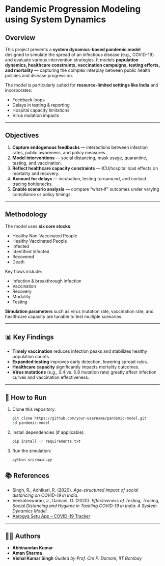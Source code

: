 # Pandemic Progression Modeling using System Dynamics

##  Overview

This project presents a **system dynamics-based pandemic model** designed to simulate the spread of an infectious disease (e.g., COVID-19) and evaluate various intervention strategies.
It models **population dynamics, healthcare constraints, vaccination campaigns, testing efforts, and mortality** — capturing the complex interplay between public health policies and disease progression.

The model is particularly suited for **resource-limited settings like India** and incorporates:

* Feedback loops
* Delays in testing & reporting
* Hospital capacity limitations
* Virus mutation impacts

---

##  Objectives

1. **Capture endogenous feedbacks** — interactions between infection rates, public awareness, and policy measures.
2. **Model interventions** — social distancing, mask usage, quarantine, testing, and vaccination.
3. **Reflect healthcare capacity constraints** — ICU/hospital load effects on mortality and recovery.
4. **Account for delays** — incubation, testing turnaround, and contact tracing bottlenecks.
5. **Enable scenario analysis** — compare “what-if” outcomes under varying compliance or policy timings.

---

##  Methodology

The model uses **six core stocks**:

* Healthy Non-Vaccinated People
* Healthy Vaccinated People
* Infected
* Identified Infected
* Recovered
* Death

Key flows include:

* Infection & breakthrough infection
* Vaccination
* Recovery
* Mortality
* Testing

**Simulation parameters** such as virus mutation rate, vaccination rate, and healthcare capacity are tunable to test multiple scenarios.

---

## 📊 Key Findings

* **Timely vaccination** reduces infection peaks and stabilizes healthy population counts.
* **Expanded testing** improves early detection, lowering spread rates.
* **Healthcare capacity** significantly impacts mortality outcomes.
* **Virus mutations** (e.g., 0.4 vs. 0.8 mutation rate) greatly affect infection curves and vaccination effectiveness.

---

## 🚀 How to Run

1. Clone this repository:

   ```bash
   git clone https://github.com/your-username/pandemic-model.git
   cd pandemic-model
   ```
2. Install dependencies (if applicable):

   ```bash
   pip install -r requirements.txt
   ```
3. Run the simulation:

   ```bash
   python src/main.py
   ```

## 📚 References

* Singh, R., Adhikari, R. (2020). *Age-structured impact of social distancing on COVID-19 in India.*
* Venkateswaran, J., Damani, O. (2020). *Effectiveness of Testing, Tracing, Social Distancing and Hygiene in Tackling COVID-19 in India: A System Dynamics Model.*
* [Aarogya Setu App – COVID-19 Tracker](https://secure.mygov.in/task/aarogya-setu-app-covid-19-tracker-launched-alert-you-and-keep-you-safe-download-now)

---

## 👨‍💻 Authors

* **Abhinandan Kumar**
* **Aman Sharma**
* **Vishal Kumar Singh**
 *Guided by Prof. Om P. Damani, IIT Bombay*
